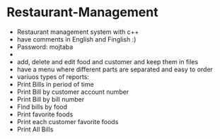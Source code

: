 # Restaurant-Management

+ Restaurant management system with c++
+ have comments in English and Finglish :)
+ Password: mojtaba
+
+ add, delete and edit food and customer and keep them in files
+ have a menu where different parts are separated and easy to order
+ variuos types of reports:
+   Print Bills in period of time
+   Print Bill by customer account number
+   Print Bill by bill number
+   Find bills by food
+   Print favorite foods
+   Print each customer favorite foods
+   Print All Bills
